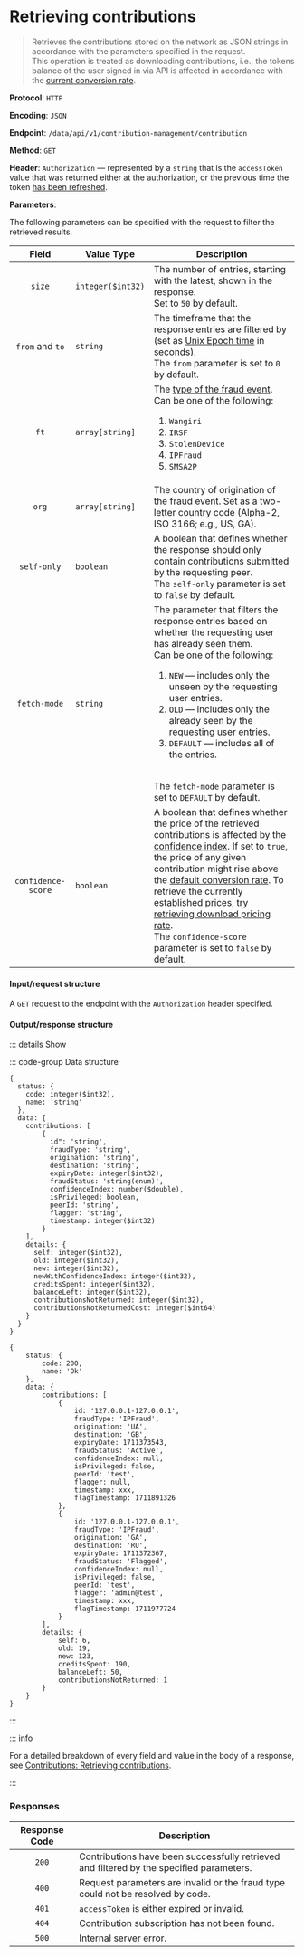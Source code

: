 # Retrieving contributions

> Retrieves the contributions stored on the network as JSON strings in accordance with the parameters specified in the request.\
> This operation is treated as downloading contributions, i.e., the tokens balance of the user signed in via API is affected in accordance with the [current conversion rate](../../overview/tokenomics.md#current-conversion-rate).

**Protocol**: `HTTP`

**Encoding**: `JSON`

**Endpoint**: `/data/api/v1/contribution-management/contribution`

**Method**: `GET`

**Header**: `Authorization` — represented by a `string` that is the `accessToken` value that was returned either at the authorization, or the previous time the token [has been refreshed](../auth-controller/refreshing-authentication-tokens.md).

**Parameters**:

The following parameters can be specified with the request to filter the retrieved results.

| Field | Value Type | Description |
| :-: | --- | --- |
| `size` | `integer($int32)` | The number of entries, starting with the latest, shown in the response. <br> Set to `50` by default. |
| `from` and `to` | `string` | The timeframe that the response entries are filtered by (set as [Unix Epoch time](https://www.epochconverter.com/clock) in seconds). <br> The `from` parameter is set to `0` by default. |
| `ft` | `array[string]` | The [type of the fraud event](../../overview/fraud-events.md#types-of-fraud-events). <br> Can be one of the following: <ol><li>`Wangiri`</li><li>`IRSF`</li><li>`StolenDevice`</li><li>`IPFraud`</li><li>`SMSA2P`</li></ol> |
| `org` | `array[string]` | The country of origination of the fraud event. Set as a two-letter country code (Alpha-2, ISO 3166; e.g., US, GA). |
| `self-only` | `boolean` | A boolean that defines whether the response should only contain contributions submitted by the requesting peer. <br> The `self-only` parameter is set to `false` by default. |
| `fetch-mode` | `string` | The parameter that filters the response entries based on whether the requesting user has already seen them. <br> Can be one of the following: <ol><li>`NEW` — includes only the unseen by the requesting user entries.</li><li>`OLD` — includes only the already seen by the requesting user entries.</li><li>`DEFAULT` — includes all of the entries.</li></ol> <br> The `fetch-mode` parameter is set to `DEFAULT` by default. |
| `confidence-score` | `boolean` | A boolean that defines whether the price of the retrieved contributions is affected by the [confidence index](../../overview/tokenomics.md#confidence-index). If set to `true`, the price of any given contribution might rise above the [default conversion rate](../../overview/tokenomics.md#current-conversion-rate). To retrieve the currently established prices, try [retrieving download pricing rate](retrieving-pricing-rate.md). <br> The `confidence-score` parameter is set to `false` by default. |

#### Input/request structure

A `GET` request to the endpoint with the `Authorization` header specified.

#### Output/response structure

::: details Show

::: code-group Data structure

```json5 [Structure]
{
  status: {
    code: integer($int32),
    name: 'string'
  },
  data: {
    contributions: [
        {
          id": 'string',
          fraudType: 'string',
          origination: 'string',
          destination: 'string',
          expiryDate: integer($int32),
          fraudStatus: 'string(enum)',
          confidenceIndex: number($double),
          isPrivileged: boolean,
          peerId: 'string',
          flagger: 'string',
          timestamp: integer($int32)
        }
    ],
    details: {
      self: integer($int32),
      old: integer($int32),
      new: integer($int32),
      newWithConfidenceIndex: integer($int32),
      creditsSpent: integer($int32),
      balanceLeft: integer($int32),
      contributionsNotReturned: integer($int32),
      contributionsNotReturnedCost: integer($int64)
    }
  }
}
```

```json5 [Example]
{
    status: {
        code: 200,
        name: 'Ok'
    },
    data: {
        contributions: [
            {
                id: '127.0.0.1-127.0.0.1',
                fraudType: 'IPFraud',
                origination: 'UA',
                destination: 'GB',
                expiryDate: 1711373543,
                fraudStatus: 'Active',
                confidenceIndex: null,
                isPrivileged: false,
                peerId: 'test',
                flagger: null,
                timestamp: xxx,
                flagTimestamp: 1711891326
            },
            {
                id: '127.0.0.1-127.0.0.1',
                fraudType: 'IPFraud',
                origination: 'GA',
                destination: 'RU',
                expiryDate: 1711372367,
                fraudStatus: 'Flagged',
                confidenceIndex: null,
                isPrivileged: false,
                peerId: 'test',
                flagger: 'admin@test',
                timestamp: xxx,
                flagTimestamp: 1711977724
            }
        ],
        details: {
            self: 6,
            old: 19,
            new: 123,
            creditsSpent: 190,
            balanceLeft: 50,
            contributionsNotReturned: 1
        }
    }
}
```

:::

::: info

For a detailed breakdown of every field and value in the body of a response, see [Contributions: Retrieving contributions](../../overview/contributions.md#retrieving-contributions).

:::

### Responses

| Response Code | Description |
| :-: | --- |
| `200` | Contributions have been successfully retrieved and filtered by the specified parameters. |
| `400` | Request parameters are invalid or the fraud type could not be resolved by code. |
| `401` | `accessToken` is either expired or invalid. |
| `404` | Contribution subscription has not been found. |
| `500` | Internal server error. |
